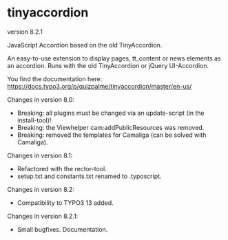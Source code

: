 # tinyaccordion

version 8.2.1

JavaScript Accordion based on the old TinyAccordion.

An easy-to-use extension to display pages, tt_content or news elements as an accordion.
Runs with the old TinyAccordion or jQuery UI-Accordion.

You find the documentation here:
https://docs.typo3.org/p/quizpalme/tinyaccordion/master/en-us/


Changes in version 8.0:
- Breaking: all plugins must be changed via an update-script (in the install-tool)!
- Breaking: the Viewhelper cam:addPublicResources was removed.
- Breaking: removed the templates for Camaliga (can be solved with Camaliga).

Changes in version 8.1:
- Refactored with the rector-tool.
- setup.txt and constants.txt renamed to .typoscript.

Changes in version 8.2:
- Compatibility to TYPO3 13 added.

Changes in version 8.2.1:
- Small bugfixes. Documentation.
